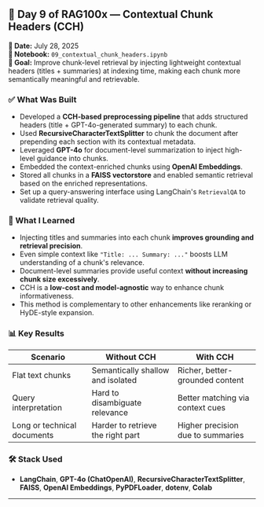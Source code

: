 ## 🚀 Day 9 of RAG100x — Contextual Chunk Headers (CCH)

**📅 Date:** July 28, 2025  
**📂 Notebook:** `09_contextual_chunk_headers.ipynb`  
**🎯 Goal:** Improve chunk-level retrieval by injecting lightweight contextual headers (titles + summaries) at indexing time, making each chunk more semantically meaningful and retrievable.

### ✅ What Was Built

- Developed a **CCH-based preprocessing pipeline** that adds structured headers (title + GPT-4o-generated summary) to each chunk.  
- Used **RecursiveCharacterTextSplitter** to chunk the document after prepending each section with its contextual metadata.  
- Leveraged **GPT-4o** for document-level summarization to inject high-level guidance into chunks.  
- Embedded the context-enriched chunks using **OpenAI Embeddings**.  
- Stored all chunks in a **FAISS vectorstore** and enabled semantic retrieval based on the enriched representations.  
- Set up a query-answering interface using LangChain's `RetrievalQA` to validate retrieval quality.

### 🧠 What I Learned

- Injecting titles and summaries into each chunk **improves grounding and retrieval precision**.  
- Even simple context like `"Title: ... Summary: ..."` boosts LLM understanding of a chunk's relevance.  
- Document-level summaries provide useful context **without increasing chunk size excessively**.  
- CCH is a **low-cost and model-agnostic** way to enhance chunk informativeness.  
- This method is complementary to other enhancements like reranking or HyDE-style expansion.

### 📊 Key Results

| Scenario                          | Without CCH                        | With CCH                             |
|-----------------------------------|------------------------------------|--------------------------------------|
| Flat text chunks                  | Semantically shallow and isolated  | Richer, better-grounded content      |
| Query interpretation              | Hard to disambiguate relevance     | Better matching via context cues     |
| Long or technical documents       | Harder to retrieve the right part  | Higher precision due to summaries    |

### 🛠️ Stack Used

- **LangChain**, **GPT-4o (ChatOpenAI)**, **RecursiveCharacterTextSplitter**, **FAISS**, **OpenAI Embeddings**, **PyPDFLoader**, **dotenv**, **Colab**

---
